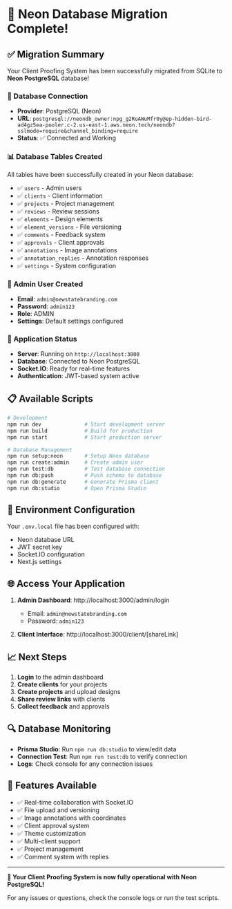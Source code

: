 # 🎉 Neon Database Migration Complete!

## ✅ Migration Summary

Your Client Proofing System has been successfully migrated from SQLite to **Neon PostgreSQL** database!

### 🔗 Database Connection
- **Provider**: PostgreSQL (Neon)
- **URL**: `postgresql://neondb_owner:npg_g2RoAWuMfr0y@ep-hidden-bird-ad4gz5ea-pooler.c-2.us-east-1.aws.neon.tech/neondb?sslmode=require&channel_binding=require`
- **Status**: ✅ Connected and Working

### 📊 Database Tables Created
All tables have been successfully created in your Neon database:
- ✅ `users` - Admin users
- ✅ `clients` - Client information
- ✅ `projects` - Project management
- ✅ `reviews` - Review sessions
- ✅ `elements` - Design elements
- ✅ `element_versions` - File versioning
- ✅ `comments` - Feedback system
- ✅ `approvals` - Client approvals
- ✅ `annotations` - Image annotations
- ✅ `annotation_replies` - Annotation responses
- ✅ `settings` - System configuration

### 👤 Admin User Created
- **Email**: `admin@newstatebranding.com`
- **Password**: `admin123`
- **Role**: ADMIN
- **Settings**: Default settings configured

### 🚀 Application Status
- **Server**: Running on `http://localhost:3000`
- **Database**: Connected to Neon PostgreSQL
- **Socket.IO**: Ready for real-time features
- **Authentication**: JWT-based system active

## 📋 Available Scripts

```bash
# Development
npm run dev              # Start development server
npm run build            # Build for production
npm run start            # Start production server

# Database Management
npm run setup:neon       # Setup Neon database
npm run create:admin     # Create admin user
npm run test:db          # Test database connection
npm run db:push          # Push schema to database
npm run db:generate      # Generate Prisma client
npm run db:studio        # Open Prisma Studio
```

## 🔧 Environment Configuration

Your `.env.local` file has been configured with:
- Neon database URL
- JWT secret key
- Socket.IO configuration
- Next.js settings

## 🌐 Access Your Application

1. **Admin Dashboard**: http://localhost:3000/admin/login
   - Email: `admin@newstatebranding.com`
   - Password: `admin123`

2. **Client Interface**: http://localhost:3000/client/[shareLink]

## 📈 Next Steps

1. **Login** to the admin dashboard
2. **Create clients** for your projects
3. **Create projects** and upload designs
4. **Share review links** with clients
5. **Collect feedback** and approvals

## 🔍 Database Monitoring

- **Prisma Studio**: Run `npm run db:studio` to view/edit data
- **Connection Test**: Run `npm run test:db` to verify connection
- **Logs**: Check console for any connection issues

## 🎯 Features Available

- ✅ Real-time collaboration with Socket.IO
- ✅ File upload and versioning
- ✅ Image annotations with coordinates
- ✅ Client approval system
- ✅ Theme customization
- ✅ Multi-client support
- ✅ Project management
- ✅ Comment system with replies

---

**🎉 Your Client Proofing System is now fully operational with Neon PostgreSQL!**

For any issues or questions, check the console logs or run the test scripts.
